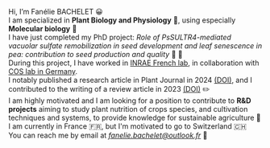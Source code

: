 Hi, I’m Fanélie BACHELET 😀 <br/>
I am specialized in **Plant Biology and Physiology** 🌿, using especially **Molecular biology** 🧬 <br/>
I have just completed my PhD project: *Role of PsSULTR4-mediated vacuolar sulfate remobilization in seed development and leaf senescence in pea: contribution to seed production and quality* :seedling: :leaves: <br/>
During this project, I have worked in [INRAE French lab](https://umr-agroecologie.dijon.hub.inrae.fr/recherche/poles-de-recherche/legae), in collaboration with  [COS lab in Germany](https://www.cos.uni-heidelberg.de/en/research-groups/molecular-biology-of-plants). <br/>
I notably published a research article in Plant Journal in 2024 [(DOI)](https://doi.org/10.1111/tpj.16961), and I contributed to the writing of a review article in 2023 [(DOI)](https://doi.org/10.1093/jxb/erad098) :pencil2: <br/>
I am highly motivated and I am looking for a position to contribute to **R&D projects** aiming to study plant nutrition of crops species, and cultivation techniques and systems, to provide knowledge for sustainable agriculture :tractor: </br>
I am currently in France :fr:, but I'm motivated to go to Switzerland :switzerland: <br/>
You can reach me by email at *fanelie.bachelet@outlook.fr* :email:


<!---
fbachelet/fbachelet is a ✨ special ✨ repository because its `README.md` (this file) appears on your GitHub profile.
You can click the Preview link to take a look at your changes.
--->
